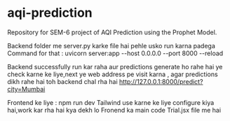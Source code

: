 # aqi-prediction
Repository for SEM-6 project of AQI Prediction using the Prophet Model.

Backend folder me server.py karke file hai pehle usko run karna padega
Command for that : uvicorn server:app --host 0.0.0.0 --port 8000 --reload

Backend successfully run kar raha aur predictions generate ho rahe hai ye check karne ke liye,next ye web address pe visit karna , agar predictions dikh rahe hai toh backend chal rha hai
http://127.0.0.1:8000/predict?city=Mumbai

Frontend ke liye : npm run dev
Tailwind use karne ke liye configure kiya hai,work kar rha hai kya dekh lo
Fronend ka main code Trial.jsx file me hai

